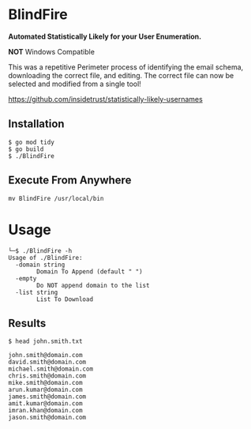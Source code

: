 # BlindFire

**Automated Statistically Likely for your User Enumeration.**

**NOT** Windows Compatible

This was a repetitive Perimeter process of identifying the email schema, downloading the correct file, and editing. The correct file can now be selected and modified from a single tool!

https://github.com/insidetrust/statistically-likely-usernames

## Installation
```
$ go mod tidy
$ go build
$ ./BlindFire
```

## Execute From Anywhere
```mv BlindFire /usr/local/bin```


# Usage
```
└─$ ./BlindFire -h          
Usage of ./BlindFire:
  -domain string
        Domain To Append (default " ")
  -empty
        Do NOT append domain to the list
  -list string
        List To Download

```

## Results
```$ head john.smith.txt```
```
john.smith@domain.com
david.smith@domain.com
michael.smith@domain.com
chris.smith@domain.com
mike.smith@domain.com
arun.kumar@domain.com
james.smith@domain.com
amit.kumar@domain.com
imran.khan@domain.com
jason.smith@domain.com
```
